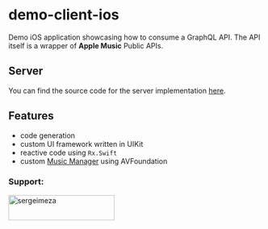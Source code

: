 # demo-client-ios
Demo iOS application showcasing how to consume a GraphQL API. The API itself is a wrapper of **Apple Music** Public APIs.

## Server

You can find the source code for the server implementation [here](https://github.com/SergeiMeza/demo-graphql-server).


## Features

- code generation
- custom UI framework written in UIKit
- reactive code using `Rx.Swift`
- custom [Music Manager](https://github.com/SergeiMeza/demo-graphql-client-ios/blob/master/demo-client-ios/Source/MusicManager/MusicManager.swift) using AVFoundation

<h3 align="left">Support:</h3>
<p><a href="https://www.buymeacoffee.com/sergeimeza"> <img align="left" src="https://cdn.buymeacoffee.com/buttons/v2/default-yellow.png" height="50" width="210" alt="sergeimeza" /></a></p><br><br>
